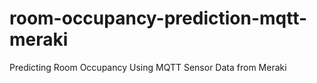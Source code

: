 # room-occupancy-prediction-mqtt-meraki
 Predicting Room Occupancy Using MQTT Sensor Data from Meraki
